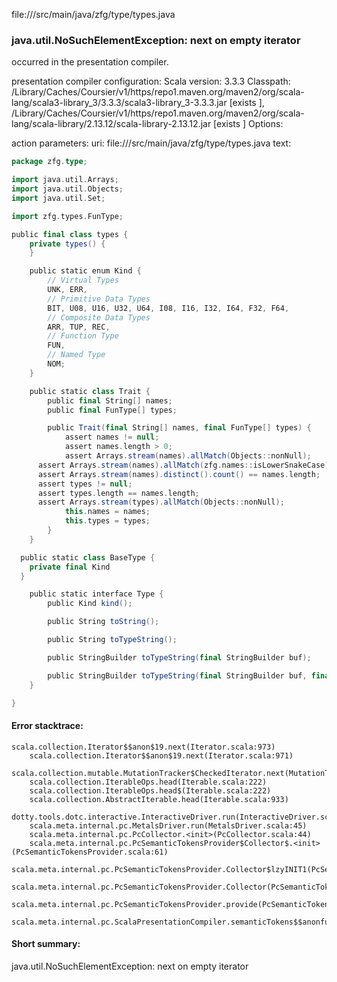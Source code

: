 file://<WORKSPACE>/src/main/java/zfg/type/types.java
### java.util.NoSuchElementException: next on empty iterator

occurred in the presentation compiler.

presentation compiler configuration:
Scala version: 3.3.3
Classpath:
<HOME>/Library/Caches/Coursier/v1/https/repo1.maven.org/maven2/org/scala-lang/scala3-library_3/3.3.3/scala3-library_3-3.3.3.jar [exists ], <HOME>/Library/Caches/Coursier/v1/https/repo1.maven.org/maven2/org/scala-lang/scala-library/2.13.12/scala-library-2.13.12.jar [exists ]
Options:



action parameters:
uri: file://<WORKSPACE>/src/main/java/zfg/type/types.java
text:
```scala
package zfg.type;

import java.util.Arrays;
import java.util.Objects;
import java.util.Set;

import zfg.types.FunType;

public final class types {
	private types() {
	}

	public static enum Kind {
		// Virtual Types
		UNK, ERR,
		// Primitive Data Types
		BIT, U08, U16, U32, U64, I08, I16, I32, I64, F32, F64,
		// Composite Data Types
		ARR, TUP, REC,
		// Function Type
		FUN,
		// Named Type
		NOM;
	}

	public static class Trait {
		public final String[] names;
		public final FunType[] types;

		public Trait(final String[] names, final FunType[] types) {
			assert names != null;
			assert names.length > 0;
			assert Arrays.stream(names).allMatch(Objects::nonNull);
      assert Arrays.stream(names).allMatch(zfg.names::isLowerSnakeCase);
      assert Arrays.stream(names).distinct().count() == names.length;
      assert types != null;
      assert types.length == names.length;
      assert Arrays.stream(types).allMatch(Objects::nonNull);
			this.names = names;
			this.types = types;
		}
	}

  public static class BaseType {
    private final Kind
  }

	public static interface Type {
		public Kind kind();

		public String toString();

		public String toTypeString();

		public StringBuilder toTypeString(final StringBuilder buf);

		public StringBuilder toTypeString(final StringBuilder buf, final Set<Type> seen);
	}

}

```



#### Error stacktrace:

```
scala.collection.Iterator$$anon$19.next(Iterator.scala:973)
	scala.collection.Iterator$$anon$19.next(Iterator.scala:971)
	scala.collection.mutable.MutationTracker$CheckedIterator.next(MutationTracker.scala:76)
	scala.collection.IterableOps.head(Iterable.scala:222)
	scala.collection.IterableOps.head$(Iterable.scala:222)
	scala.collection.AbstractIterable.head(Iterable.scala:933)
	dotty.tools.dotc.interactive.InteractiveDriver.run(InteractiveDriver.scala:168)
	scala.meta.internal.pc.MetalsDriver.run(MetalsDriver.scala:45)
	scala.meta.internal.pc.PcCollector.<init>(PcCollector.scala:44)
	scala.meta.internal.pc.PcSemanticTokensProvider$Collector$.<init>(PcSemanticTokensProvider.scala:61)
	scala.meta.internal.pc.PcSemanticTokensProvider.Collector$lzyINIT1(PcSemanticTokensProvider.scala:61)
	scala.meta.internal.pc.PcSemanticTokensProvider.Collector(PcSemanticTokensProvider.scala:61)
	scala.meta.internal.pc.PcSemanticTokensProvider.provide(PcSemanticTokensProvider.scala:90)
	scala.meta.internal.pc.ScalaPresentationCompiler.semanticTokens$$anonfun$1(ScalaPresentationCompiler.scala:110)
```
#### Short summary: 

java.util.NoSuchElementException: next on empty iterator